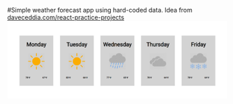 #Simple weather forecast app using hard-coded data.
Idea from [daveceddia.com/react-practice-projects](https://daveceddia.com/react-practice-projects/)
![Image of Weather App](/src/img/weather-app.png)
